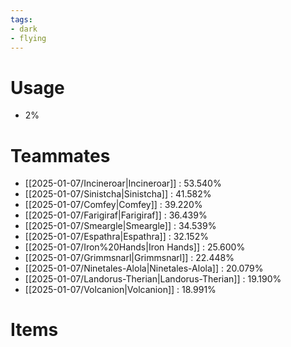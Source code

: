 ```yaml
---
tags:
- dark
- flying
---
```

# Usage
- 2%
# Teammates
- [[2025-01-07/Incineroar|Incineroar]] : 53.540%
- [[2025-01-07/Sinistcha|Sinistcha]] : 41.582%
- [[2025-01-07/Comfey|Comfey]] : 39.220%
- [[2025-01-07/Farigiraf|Farigiraf]] : 36.439%
- [[2025-01-07/Smeargle|Smeargle]] : 34.539%
- [[2025-01-07/Espathra|Espathra]] : 32.152%
- [[2025-01-07/Iron%20Hands|Iron Hands]] : 25.600%
- [[2025-01-07/Grimmsnarl|Grimmsnarl]] : 22.448%
- [[2025-01-07/Ninetales-Alola|Ninetales-Alola]] : 20.079%
- [[2025-01-07/Landorus-Therian|Landorus-Therian]] : 19.190%
- [[2025-01-07/Volcanion|Volcanion]] : 18.991%
# Items